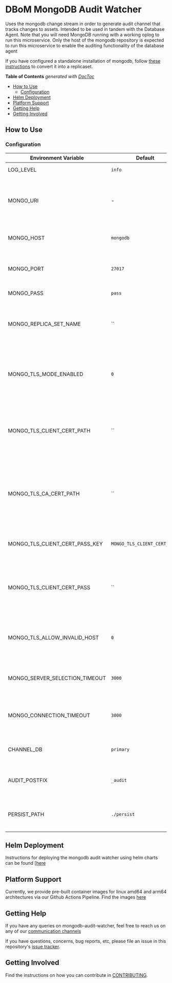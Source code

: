 # DBoM MongoDB Audit Watcher

Uses the mongodb change stream in order to generate audit channel that tracks changes to assets. Intended to be used in tandem with the Database Agent. Note that you will need MongoDB running with a working oplog to run this microservice.
Only the host of the mongodb repository is expected to run this microservice to enable the auditing functionality of the database agent 

If you have configured a standalone installation of mongodb, follow [these instructions](https://docs.mongodb.com/manual/tutorial/convert-standalone-to-replica-set/) to convert it into a replicaset. 

<!-- START doctoc generated TOC please keep comment here to allow auto update -->
<!-- DON'T EDIT THIS SECTION, INSTEAD RE-RUN doctoc TO UPDATE -->
**Table of Contents**  *generated with [DocToc](https://github.com/thlorenz/doctoc)*

- [How to Use](#how-to-use)
  - [Configuration](#configuration)
- [Helm Deployment](#helm-deployment)
- [Platform Support](#platform-support)
- [Getting Help](#getting-help)
- [Getting Involved](#getting-involved)

<!-- END doctoc generated TOC please keep comment here to allow auto update -->

## How to Use

### Configuration

| Environment Variable           | Default                      | Description                                                                                                    |
|--------------------------------|------------------------------|----------------------------------------------------------------------------------------------------------------|
| LOG_LEVEL                      | `info`                       | The verbosity of the logging                                                                                   |
| MONGO_URI                      | -                            | A mongodb uri string. If this is specified, all other mongo args are overridden                                |
| MONGO_HOST                     | `mongodb`                    | The host on which mongodb is available                                                                         |
| MONGO_PORT                     | `27017`                      | Port on which mongodb's native driver api is available                                                         |
| MONGO_PASS                     | `pass`                       | Password for mongo host                                                                                        |
| MONGO_REPLICA_SET_NAME         | ``                           | Name of the mongo replicaset. Only required if connecting to an rs mongo                                       |
| MONGO_TLS_MODE_ENABLED         | `0`                          | If set to 1, enable TLS mongodb connections and present a client certificate for authorization                 |
| MONGO_TLS_CLIENT_CERT_PATH     | ``                           | Path to client certificate as .PEM encoded file. Relative to launch directory. Required if TLS mode is enabled |
| MONGO_TLS_CA_CERT_PATH         | ``                           | Path to CAs certificate as a .PEM encoded file. Relative to launch directory. Required if TLS mode is enabled  |
| MONGO_TLS_CLIENT_CERT_PASS_KEY | `MONGO_TLS_CLIENT_CERT_PASS` | Environment variable key for client certificate password.                                                      |
| MONGO_TLS_CLIENT_CERT_PASS     | ``                           | Key to decrypt client certificate. Required if client certificate is protected with a passphrase               |
| MONGO_TLS_ALLOW_INVALID_HOST   | `0`                          | Allow use of server TLS certificates which do not have matching hostnames                                      |
| MONGO_SERVER_SELECTION_TIMEOUT | `3000`                       | Timeout for mongodb server selection. In milliseconds                                                          |
| MONGO_CONNECTION_TIMEOUT       | `3000`                       | Timeout for mongodb connection establishment. In milliseconds                                                  |
| CHANNEL_DB                     | `primary`                    | The database used as the channel collection                                                                    |
| AUDIT_POSTFIX                  | `_audit`                     | The postfix added to the audit channel for any given channel                                                   |
| PERSIST_PATH                   | `./persist`                  | Path where the service can store the resume token over restarts                                                |

## Helm Deployment

Instructions for deploying the mongodb audit watcher using helm charts can be found [[here](https://github.com/DBOMproject/deployments/tree/master/charts/mongodb-audit-watcher)


## Platform Support

Currently, we provide pre-built container images for linux amd64 and arm64 architectures via our Github Actions Pipeline. Find the images [here](https://hub.docker.com/r/dbomproject/mongodb-audit-watcher)

## Getting Help

If you have any queries on mongodb-audit-watcher, feel free to reach us on any of our [communication channels](https://github.com/DBOMproject/community/blob/master/COMMUNICATION.md) 

If you have questions, concerns, bug reports, etc, please file an issue in this repository's [issue tracker](https://github.com/DBOMproject/mongodb-audit-watcher/issues).

## Getting Involved

Find the instructions on how you can contribute in [CONTRIBUTING](CONTRIBUTING.md).
